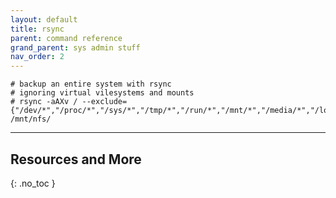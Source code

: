 ```yaml
---
layout: default
title: rsync
parent: command reference 
grand_parent: sys admin stuff
nav_order: 2
---
```


```
# backup an entire system with rsync
# ignoring virtual vilesystems and mounts
# rsync -aAXv / --exclude={"/dev/*","/proc/*","/sys/*","/tmp/*","/run/*","/mnt/*","/media/*","/lost+found"} /mnt/nfs/

```

---

## Resources and More
{: .no_toc }
